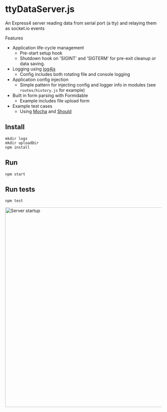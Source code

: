 # ttyDataServer.js
An Express4 server reading data from serial port (a tty) and relaying them as socket.io events

Features

- Application life-cycle management
    * Pre-start setup hook
    * Shutdown hook on 'SIGINT' and 'SIGTERM' for pre-exit cleanup or data saving.
- Logging using [log4js](https://github.com/nomiddlename/log4js-node)
    * Config includes both rotating file and console logging
- Application config injection
    * Simple pattern for injecting config and logger info in modules (see `routes/history.js` for example)
- Built in form parsing with Formidable
    * Example includes file upload form
- Example test cases 
    * Using [Mocha](http://visionmedia.github.io/mocha/) and [Should](https://github.com/visionmedia/should.js/)

## Install
    mkdir logs
    mkdir uploadDir
	npm install
## Run
	npm start
## Run tests
	npm test
	
<img src="http://mildly-interesting.info/images/startShutown.png" alt="Server startup" style="width:640px;">	
	
